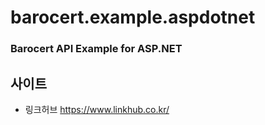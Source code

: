 # barocert.example.aspdotnet

### Barocert API Example for ASP.NET


사이트
-------------------------------
* 링크허브 <https://www.linkhub.co.kr/>
